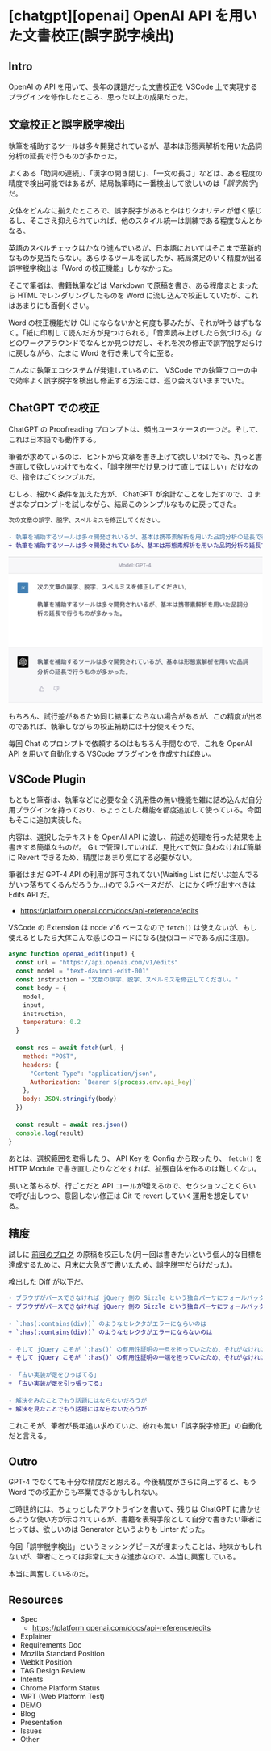 # [chatgpt][openai] OpenAI API を用いた文書校正(誤字脱字検出)

## Intro

OpenAI の API を用いて、長年の課題だった文書校正を VSCode 上で実現するプラグインを修作したところ、思った以上の成果だった。


## 文章校正と誤字脱字検出

執筆を補助するツールは多々開発されているが、基本は形態素解析を用いた品詞分析の延長で行うものが多かった。

よくある「助詞の連続」、「漢字の開き閉じ」、「一文の長さ」などは、ある程度の精度で検出可能ではあるが、結局執筆時に一番検出して欲しいのは「*誤字脱字*」だ。

文体をどんなに揃えたところで、誤字脱字があるとやはりクオリティが低く感じるし、そこさえ抑えられていれば、他のスタイル統一は訓練である程度なんとかなる。

英語のスペルチェックはかなり進んでいるが、日本語においてはそこまで革新的なものが見当たらない。あらゆるツールを試したが、結局満足のいく精度が出る誤字脱字検出は「Word の校正機能」しかなかった。

そこで筆者は、書籍執筆などは Markdown で原稿を書き、ある程度まとまったら HTML でレンダリングしたものを Word に流し込んで校正していたが、これはあまりにも面倒くさい。

Word の校正機能だけ CLI にならないかと何度も夢みたが、それが叶うはずもなく。「紙に印刷して読んだ方が見つけられる」「音声読み上げしたら気づける」などのワークアラウンドでなんとか見つけだし、それを次の修正で誤字脱字だらけに戻しながら、たまに Word を行き来して今に至る。

こんなに執筆エコシステムが発達しているのに、 VSCode での執筆フローの中で効率よく誤字脱字を検出し修正する方法には、巡り会えないままでいた。


## ChatGPT での校正

ChatGPT の Proofreading プロンプトは、頻出ユースケースの一つだ。そして、これは日本語でも動作する。

筆者が求めているのは、ヒントから文章を書き上げて欲しいわけでも、丸っと書き直して欲しいわけでもなく、「誤字脱字だけ見つけて直してほしい」だけなので、指令はごくシンプルだ。

むしろ、細かく条件を加えた方が、 ChatGPT が余計なことをしだすので、さまざまなプロンプトを試しながら、結局このシンプルなものに戻ってきた。

```diff
次の文章の誤字、脱字、スペルミスを修正してください。

- 執筆を補助するツールは多々開発されいるが、基本は携帯素解析を用いた品詞分析の延長で行うものが多かった。
+ 執筆を補助するツールは多々開発されているが、基本は形態素解析を用いた品詞分析の延長で行うものが多かった。
```

![GPT-4 で文書校正を依頼し、上記の結果を得た様子](./gpt4-proofreading.jpg#2078x1186)

もちろん、試行差があるため同じ結果にならない場合があるが、この精度が出るのであれば、執筆しながらの校正補助には十分使えそうだ。

毎回 Chat のプロンプトで依頼するのはもちろん手間なので、これを OpenAI API を用いて自動化する VSCode プラグインを作成すれば良い。


## VSCode Plugin

もともと筆者は、執筆などに必要な全く汎用性の無い機能を雑に詰め込んだ自分用プラグインを持っており、ちょっとした機能を都度追加して使っている。今回もそこに追加実装した。

内容は、選択したテキストを OpenAI API に渡し、前述の処理を行った結果を上書きする簡単なものだ。 Git で管理していれば、見比べて気に食わなければ簡単に Revert できるため、精度はあまり気にする必要がない。

筆者はまだ GPT-4 API の利用が許可されてない(Waiting List にだいぶ並んでるがいつ落ちてくるんだろうか...)ので 3.5 ベースだが、とにかく呼び出すべきは Edits API だ。

- https://platform.openai.com/docs/api-reference/edits

VSCode の Extension は node v16 ベースなので `fetch()` は使えないが、もし使えるとしたら大体こんな感じのコードになる(疑似コードである点に注意)。

```js
async function openai_edit(input) {
  const url = "https://api.openai.com/v1/edits"
  const model = "text-davinci-edit-001"
  const instruction = "文章の誤字、脱字、スペルミスを修正してください。"
  const body = {
    model,
    input,
    instruction,
    temperature: 0.2
  }

  const res = await fetch(url, {
    method: "POST",
    headers: {
      "Content-Type": "application/json",
      Authorization: `Bearer ${process.env.api_key}`
    },
    body: JSON.stringify(body)
  })

  const result = await res.json()
  console.log(result)
}
```

あとは、選択範囲を取得したり、 API Key を Config から取ったり、 `fetch()` を HTTP Module で書き直したりなどをすれば、拡張自体を作るのは難しくない。

長いと落ちるが、行ごとだと API コールが増えるので、セクションごとくらいで呼び出しつつ、意図しない修正は Git で revert していく運用を想定している。


## 精度

試しに [前回のブログ](https://blog.jxck.io/entries/2023-02-28/jquery-has-forgiving-problem.html) の原稿を校正した(月一回は書きたいという個人的な目標を達成するために、月末に大急ぎで書いたため、誤字脱字だらけだった)。

検出した Diff が以下だ。

```diff
- ブラウザがバースできなければ jQuery 側の Sizzle という独自パーサにフォールバックすることで
+ ブラウザがパースできなければ jQuery 側の Sizzle という独自パーサにフォールバックすることで

- `:has(:contains(div))` のようなセレクタがエラーにならいのは
+ `:has(:contains(div))` のようなセレクタがエラーにならないのは
  
- そして jQuery こそが `:has()` の有用性証明の一旦を担っていたため、それがなければ標準化されることもなかったかもしれない。
+ そして jQuery こそが `:has()` の有用性証明の一端を担っていたため、それがなければ標準化されることもなかったかもしれない。
  
- 「古い実装が足をひっぱてる」
+ 「古い実装が足を引っ張ってる」
  
- 解決をみたことでもう話題にはならないだろうが
+ 解決を見たことでもう話題にはならないだろうが
```

これこそが、筆者が長年追い求めていた、紛れも無い「誤字脱字修正」の自動化だと言える。


## Outro

GPT-4 でなくても十分な精度だと思える。今後精度がさらに向上すると、もう Word での校正からも卒業できるかもしれない。

ご時世的には、ちょっとしたアウトラインを書いて、残りは ChatGPT に書かせるような使い方が示されているが、書籍を表現手段として自分で書きたい筆者にとっては、欲しいのは Generator というよりも Linter だった。

今回「誤字脱字検出」というミッシングピースが埋まったことは、地味かもしれないが、筆者にとっては非常に大きな進歩なので、本当に興奮している。

本当に興奮しているのだ。


## Resources

- Spec
  - https://platform.openai.com/docs/api-reference/edits
- Explainer
- Requirements Doc
- Mozilla Standard Position
- Webkit Position
- TAG Design Review
- Intents
- Chrome Platform Status
- WPT (Web Platform Test)
- DEMO
- Blog
- Presentation
- Issues
- Other